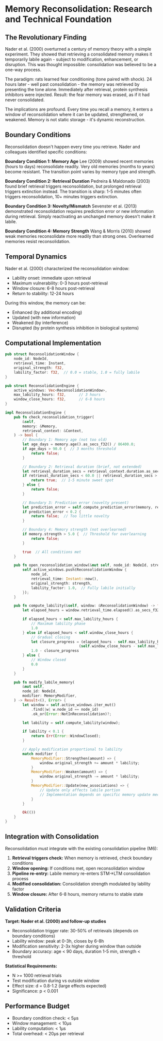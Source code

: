 # Memory Reconsolidation: Research and Technical Foundation

## The Revolutionary Finding

Nader et al. (2000) overturned a century of memory theory with a simple experiment. They showed that retrieving a consolidated memory makes it temporarily labile again - subject to modification, enhancement, or disruption. This was thought impossible: consolidation was believed to be a one-way process.

The paradigm: rats learned fear conditioning (tone paired with shock). 24 hours later - well past consolidation - the memory was retrieved by presenting the tone alone. Immediately after retrieval, protein synthesis inhibitors were injected. Result: the fear memory was erased, as if it had never consolidated.

The implications are profound. Every time you recall a memory, it enters a window of reconsolidation where it can be updated, strengthened, or weakened. Memory is not static storage - it's dynamic reconstruction.

## Boundary Conditions

Reconsolidation doesn't happen every time you retrieve. Nader and colleagues identified specific conditions:

**Boundary Condition 1: Memory Age**
Lee (2009) showed recent memories (hours to days) reconsolidate readily. Very old memories (months to years) become resistant. The transition point varies by memory type and strength.

**Boundary Condition 2: Retrieval Duration**
Pedreira & Maldonado (2003) found brief retrieval triggers reconsolidation, but prolonged retrieval triggers extinction instead. The transition is sharp: 1-5 minutes often triggers reconsolidation, 10+ minutes triggers extinction.

**Boundary Condition 3: Novelty/Mismatch**
Sevenster et al. (2013) demonstrated reconsolidation requires prediction error or new information during retrieval. Simply reactivating an unchanged memory doesn't make it labile.

**Boundary Condition 4: Memory Strength**
Wang & Morris (2010) showed weak memories reconsolidate more readily than strong ones. Overlearned memories resist reconsolidation.

## Temporal Dynamics

Nader et al. (2000) characterized the reconsolidation window:
- Lability onset: immediate upon retrieval
- Maximum vulnerability: 0-3 hours post-retrieval
- Window closure: 6-8 hours post-retrieval
- Return to stability: 12-24 hours

During this window, the memory can be:
- Enhanced (by additional encoding)
- Updated (with new information)
- Weakened (by interference)
- Disrupted (by protein synthesis inhibition in biological systems)

## Computational Implementation

```rust
pub struct ReconsolidationWindow {
    node_id: NodeId,
    retrieval_time: Instant,
    original_strength: f32,
    lability_factor: f32,  // 0.0 = stable, 1.0 = fully labile
}

pub struct ReconsolidationEngine {
    active_windows: Vec<ReconsolidationWindow>,
    max_lability_hours: f32,      // 3 hours
    window_close_hours: f32,      // 6-8 hours
}

impl ReconsolidationEngine {
    pub fn check_reconsolidation_trigger(
        &self,
        memory: &Memory,
        retrieval_context: &Context,
    ) -> bool {
        // Boundary 1: Memory age (not too old)
        let age_days = memory.age().as_secs_f32() / 86400.0;
        if age_days > 90.0 {  // 3 months threshold
            return false;
        }

        // Boundary 2: Retrieval duration (brief, not extended)
        let retrieval_duration_secs = retrieval_context.duration.as_secs_f32();
        if retrieval_duration_secs < 60.0 || retrieval_duration_secs > 300.0 {
            return true;  // 1-5 minute sweet spot
        } else {
            return false;
        }

        // Boundary 3: Prediction error (novelty present)
        let prediction_error = self.compute_prediction_error(memory, retrieval_context);
        if prediction_error < 0.2 {
            return false;  // Too little novelty
        }

        // Boundary 4: Memory strength (not overlearned)
        if memory.strength > 5.0 {  // Threshold for overlearning
            return false;
        }

        true  // All conditions met
    }

    pub fn open_reconsolidation_window(&mut self, node_id: NodeId, strength: f32) {
        self.active_windows.push(ReconsolidationWindow {
            node_id,
            retrieval_time: Instant::now(),
            original_strength: strength,
            lability_factor: 1.0,  // Fully labile initially
        });
    }

    pub fn compute_lability(&self, window: &ReconsolidationWindow) -> f32 {
        let elapsed_hours = window.retrieval_time.elapsed().as_secs_f32() / 3600.0;

        if elapsed_hours < self.max_lability_hours {
            // Maximum lability phase
            1.0
        } else if elapsed_hours < self.window_close_hours {
            // Gradual closing
            let closure_progress = (elapsed_hours - self.max_lability_hours) /
                                  (self.window_close_hours - self.max_lability_hours);
            1.0 - closure_progress
        } else {
            // Window closed
            0.0
        }
    }

    pub fn modify_labile_memory(
        &mut self,
        node_id: NodeId,
        modifier: MemoryModifier,
    ) -> Result<(), Error> {
        let window = self.active_windows.iter_mut()
            .find(|w| w.node_id == node_id)
            .ok_or(Error::NotInReconsolidation)?;

        let lability = self.compute_lability(window);

        if lability < 0.1 {
            return Err(Error::WindowClosed);
        }

        // Apply modification proportional to lability
        match modifier {
            MemoryModifier::Strengthen(amount) => {
                window.original_strength += amount * lability;
            }
            MemoryModifier::Weaken(amount) => {
                window.original_strength -= amount * lability;
            }
            MemoryModifier::Update(new_associations) => {
                // Update only affects labile portion
                // Implementation depends on specific memory update mechanism
            }
        }

        Ok(())
    }
}
```

## Integration with Consolidation

Reconsolidation must integrate with the existing consolidation pipeline (M6):

1. **Retrieval triggers check:** When memory is retrieved, check boundary conditions
2. **Window opening:** If conditions met, open reconsolidation window
3. **Pipeline re-entry:** Labile memory re-enters STM→LTM consolidation process
4. **Modified consolidation:** Consolidation strength modulated by lability factor
5. **Window closure:** After 6-8 hours, memory returns to stable state

## Validation Criteria

**Target: Nader et al. (2000) and follow-up studies**

- Reconsolidation trigger rate: 30-50% of retrievals (depends on boundary conditions)
- Lability window: peak at 0-3h, closes by 6-8h
- Modification sensitivity: 2-3x higher during window than outside
- Boundary accuracy: age < 90 days, duration 1-5 min, strength < threshold

**Statistical Requirements:**
- N >= 1000 retrieval trials
- Test modification during vs outside window
- Effect size: d = 0.8-1.2 (large effects expected)
- Significance: p < 0.001

## Performance Budget

- Boundary condition check: < 5μs
- Window management: < 10μs
- Lability computation: < 1μs
- Total overhead: < 20μs per retrieval
